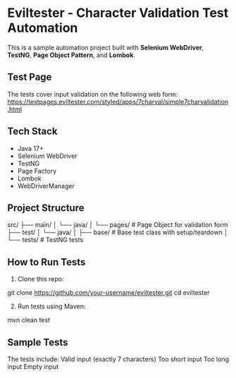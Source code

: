 # Eviltester - Character Validation Test Automation

This is a sample automation project built with **Selenium WebDriver**, **TestNG**, **Page Object Pattern**, and **Lombok**.

## Test Page
The tests cover input validation on the following web form:  
https://testpages.eviltester.com/styled/apps/7charval/simple7charvalidation.html

## Tech Stack
- Java 17+
- Selenium WebDriver
- TestNG
- Page Factory
- Lombok
- WebDriverManager

## Project Structure
src/
├── main/
│ └── java/
│ └── pages/ # Page Object for validation form
├── test/
│ └── java/
│ ├── base/ # Base test class with setup/teardown
│ └── tests/ # TestNG tests

## How to Run Tests

1. Clone this repo:
   
git clone https://github.com/your-username/eviltester.git
cd eviltester

2. Run tests using Maven:

mvn clean test

## Sample Tests
The tests include:
Valid input (exactly 7 characters)
Too short input
Too long input
Empty input
